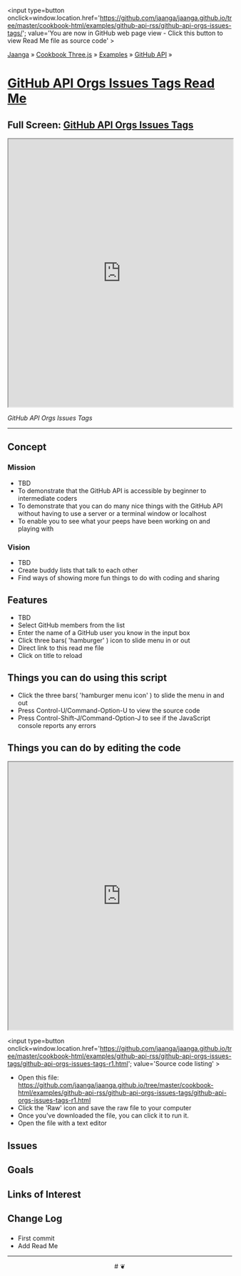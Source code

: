 <span style=display:none; >[You are now in GitHub source code view - click this link to view Read Me file as a web page]
( https://jaanga.github.io/cookbook-html/examples/github-api-rss/github-api-orgs-issues-tags/index.html#readme.md "View file as a web page." ) </span>
<input type=button onclick=window.location.href='https://github.com/jaanga/jaanga.github.io/tree/master/cookbook-html/examples/github-api-rss/github-api-orgs-issues-tags/'; value='You are now in GitHub web page view - Click this button to view Read Me file as source code' >

[Jaanga]( https://jaanga.github.io ) &raquo; [Cookbook Three.js]( http://jaangas.github.io/cookbook-html/  ) &raquo;
[Examples]( https://jaanga.github.io/cookbook-html/examples/ ) &raquo; [GitHub API]( https://jaanga.github.io/cookbook-html/examples/github-api-rss/ ) &raquo;

[GitHub API Orgs Issues Tags Read Me]( https://jaanga.github.io/cookbook-html/examples/github-api-rss/github-api-orgs-issues-tags/index.html#readme.md )
===

## Full Screen: [ GitHub API Orgs Issues Tags ]( https://jaanga.github.io/cookbook-html/examples/github-api-rss/github-api-orgs-issues-tags/index.html )


<img src="" style=display:none; width=800 >

<iframe src=https://jaanga.github.io/cookbook-html/examples/github-api-rss/github-api-orgs-issues-tags/index.html width=100% height=600px ></iframe>

_GitHub API Orgs Issues Tags_

***

## Concept

### Mission

* TBD
* To demonstrate that the GitHub API is accessible by beginner to intermediate coders
* To demonstrate that you can do many nice things with the GitHub API without having to use a server or a terminal window or localhost
* To enable you to see what your peeps have been working on and playing with



### Vision

* TBD
* Create buddy lists that talk to each other
* Find ways of showing more fun things to do with coding and sharing



## Features

* TBD
* Select GitHub members from the list
* Enter the name of a GitHub user you know in the input box
* Click three bars( 'hamburger' ) icon to slide menu in or out
* Direct link to this read me file
* Click on title to reload 


## Things you can do using this script


* Click the three bars( 'hamburger menu icon' ) to slide the menu in and out
* Press Control-U/Command-Option-U to view the source code
* Press Control-Shift-J/Command-Option-J to see if the JavaScript console reports any errors



## Things you can do by editing the code

<iframe src='https://jaanga.github.io/cookbook-html/examples/libraries/ace-editor/ace-view-r1.html#
	https://jaanga.github.io/cookbook-html/examples/github-api-rss/github-api-orgs-issues-tags/github-api-orgs-issues-tags-r1.html' width=100% height=600 ></iframe>

<input type=button onclick=window.location.href='https://github.com/jaanga/jaanga.github.io/tree/master/cookbook-html/examples/github-api-rss/github-api-orgs-issues-tags/github-api-orgs-issues-tags-r1.html';
value='Source code listing' >


* Open this file: https://github.com/jaanga/jaanga.github.io/tree/master/cookbook-html/examples/github-api-rss/github-api-orgs-issues-tags/github-api-orgs-issues-tags-r1.html
* Click the 'Raw' icon and save the raw file to your computer
* Once you've downloaded the file, you can click it to run it.
* Open the file with a text editor


## Issues

<!--
## Users

Intended for xxx
-->

## Goals


## Links of Interest




## Change Log

### 

* First commit
* Add Read Me


***

<center title='Jaanga ~ your 3D happy place' >
# <a href=javascript:window.scrollTo(0,0); style=text-decoration:none; > ❦ </a>
</center>
